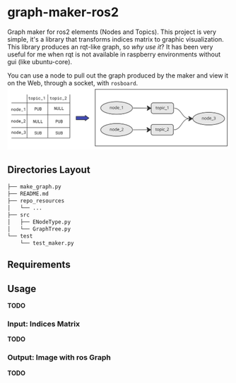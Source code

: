 # graph-maker-ros2
Graph maker for ros2 elements (Nodes and Topics). This project is very simple, it's a library that transforms indices matrix to graphic visualization.
This library produces an rqt-like graph, so _why use it_? It has been very useful for me when rqt is not available in raspberry environments without gui (like ubuntu-core).

You can use a node to pull out the graph produced by the maker and view it on the Web, through a socket, with `rosboard`.
![image](repo_resources/rqt_graph.jpg)

## Directories Layout
```
├── make_graph.py
├── README.md
├── repo_resources
│   └── ...
├── src
│   ├── ENodeType.py
│   └── GraphTree.py
└── test
    └── test_maker.py
```

## Requirements

## Usage
**TODO**

### Input: Indices Matrix
**TODO**

### Output: Image with ros Graph
**TODO**
